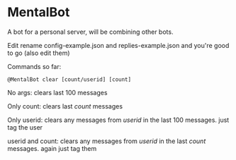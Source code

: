# MentalBot

A bot for a personal server, will be combining other bots.

Edit rename config-example.json and replies-example.json and you're good to go (also edit them)

Commands so far:

```
@MentalBot clear [count/userid] [count]
```
No args: clears last 100 messages

Only count: clears last *count* messages

Only userid: clears any messages from *userid* in the last 100 messages. just tag the user

userid and count: clears any messages from *userid* in the last *count* messages. again just tag them
